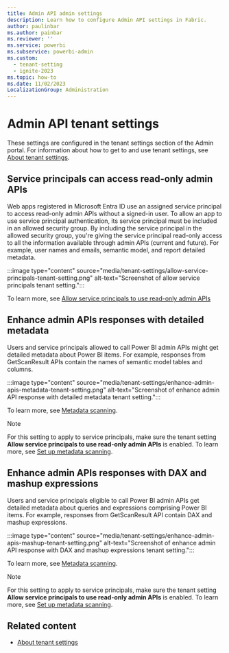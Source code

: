```yaml
---
title: Admin API admin settings
description: Learn how to configure Admin API settings in Fabric.
author: paulinbar
ms.author: painbar
ms.reviewer: ''
ms.service: powerbi
ms.subservice: powerbi-admin
ms.custom:
  - tenant-setting
  - ignite-2023
ms.topic: how-to
ms.date: 11/02/2023
LocalizationGroup: Administration
---
```


# Admin API tenant settings

These settings are configured in the tenant settings section of the Admin portal. For information about how to get to and use tenant settings, see [About tenant settings](tenant-settings-index.md).

## Service principals can access read-only admin APIs

Web apps registered in Microsoft Entra ID use an assigned service principal to access read-only admin APIs without a signed-in user. To allow an app to use service principal authentication, its service principal must be included in an allowed security group. By including the service principal in the allowed security group, you're giving the service principal read-only access to all the information available through admin APIs (current and future). For example, user names and emails, semantic model, and report detailed metadata.

:::image type="content" source="media/tenant-settings/allow-service-principals-tenant-setting.png" alt-text="Screenshot of allow service principals tenant setting.":::

To learn more, see [Allow service principals to use read-only admin APIs](/power-bi/enterprise/read-only-apis-service-principal-authentication)

## Enhance admin APIs responses with detailed metadata

Users and service principals allowed to call Power BI admin APIs might get detailed metadata about Power BI items. For example, responses from GetScanResult APIs contain the names of semantic model tables and columns.

:::image type="content" source="media/tenant-settings/enhance-admin-apis-metadata-tenant-setting.png" alt-text="Screenshot of enhance admin API response with detailed metadata tenant setting.":::

To learn more, see [Metadata scanning](/power-bi/enterprise/service-admin-metadata-scanning#enabling-enhanced-metadata-scanning).

> [!NOTE]
> For this setting to apply to service principals, make sure the tenant setting **Allow service principals to use read-only admin APIs** is enabled. To learn more, see [Set up metadata scanning](metadata-scanning-setup.md).

## Enhance admin APIs responses with DAX and mashup expressions

Users and service principals eligible to call Power BI admin APIs get detailed metadata about queries and expressions comprising Power BI items. For example, responses from GetScanResult API contain DAX and mashup expressions.

:::image type="content" source="media/tenant-settings/enhance-admin-apis-mashup-tenant-setting.png" alt-text="Screenshot of enhance admin API response with DAX and mashup expressions tenant setting.":::

To learn more, see [Metadata scanning](/power-bi/enterprise/service-admin-metadata-scanning#enabling-enhanced-metadata-scanning).

> [!NOTE]
> For this setting to apply to service principals, make sure the tenant setting **Allow service principals to use read-only admin APIs** is enabled. To learn more, see [Set up metadata scanning](metadata-scanning-setup.md).

## Related content

* [About tenant settings](tenant-settings-index.md)
